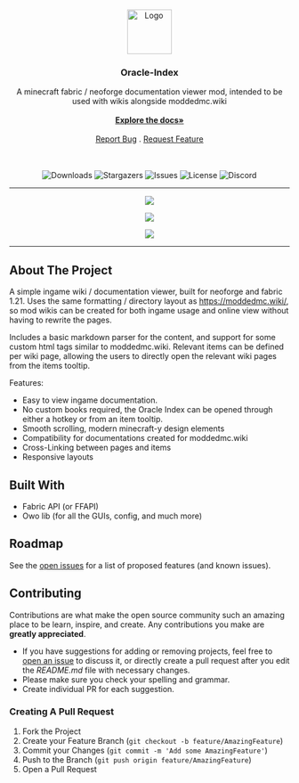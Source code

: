 <br/>
<p align="center">
  <a href="https://github.com/rearth/Oracle-Index">
    <img src="https://github.com/user-attachments/assets/eaeb76b2-3597-4128-96aa-bec9ba02c5c9" alt="Logo" width="80" height="80">
  </a>

<h3 align="center">Oracle-Index</h3>

<div align="center">
  A minecraft fabric / neoforge documentation viewer mod, intended to be used with wikis alongside moddedmc.wiki
  <br/>
  <br/>
  <a href="https://moddedmc.org/en/mod/Oracle_Index/docs"><strong>Explore the docs»</strong></a>
  <br/>
  <br/>
  <a href="https://github.com/rearth/Oracle_Index/issues">Report Bug</a>
  .
  <a href="https://github.com/rearth/Oracle_Index/issues">Request Feature</a>
  <br/>
  <br/>
  <br/>

![Downloads](https://img.shields.io/github/downloads/rearth/Oracle-Index/total) ![Stargazers](https://img.shields.io/github/stars/rearth/Oracle-Index?style=social) ![Issues](https://img.shields.io/github/issues/rearth/Oracle-Index) ![License](https://img.shields.io/github/license/rearth/Oracle-Index) ![Discord](https://img.shields.io/discord/1233448016128512082)

</div>

---
<p align="center">
  <img src="https://github.com/user-attachments/assets/6ec59a62-f68a-4a61-908b-cfc4480503b9" />
</p>
<p align="center">
  <img src="https://github.com/user-attachments/assets/e2649e0e-4827-46df-8309-adbafe2d1730" />
</p>
<p align="center">
  <img src="https://github.com/user-attachments/assets/615fca18-fd3a-4537-b980-d08f4ae0fd60" />
</p>

---

## About The Project

A simple ingame wiki / documentation viewer, built for neoforge and fabric 1.21. Uses the same formatting / directory layout as https://moddedmc.wiki/,
so mod wikis can be created for both ingame usage and online view without having to rewrite the pages.

Includes a basic markdown parser for the content, and support for some custom html tags similar to moddedmc.wiki. Relevant items can be defined per wiki page, allowing
the users to directly open the relevant wiki pages from the items tooltip.

Features:
- Easy to view ingame documentation.
- No custom books required, the Oracle Index can be opened through either a hotkey or from an item tooltip.
- Smooth scrolling, modern minecraft-y design elements
- Compatibility for documentations created for moddedmc.wiki
- Cross-Linking between pages and items
- Responsive layouts

## Built With

- Fabric API (or FFAPI)
- Owo lib (for all the GUIs, config, and much more)

## Roadmap

See the [open issues](https://github.com/rearth/Oracle-Index/issues) for a list of proposed features (and known issues).

## Contributing

Contributions are what make the open source community such an amazing place to be learn, inspire, and create. Any
contributions you make are **greatly appreciated**.

* If you have suggestions for adding or removing projects, feel free
  to [open an issue](https://github.com/rearth/Oracle-Index/issues/new) to discuss it, or directly create a pull request
  after you edit the *README.md* file with necessary changes.
* Please make sure you check your spelling and grammar.
* Create individual PR for each suggestion.

### Creating A Pull Request

1. Fork the Project
2. Create your Feature Branch (`git checkout -b feature/AmazingFeature`)
3. Commit your Changes (`git commit -m 'Add some AmazingFeature'`)
4. Push to the Branch (`git push origin feature/AmazingFeature`)
5. Open a Pull Request
